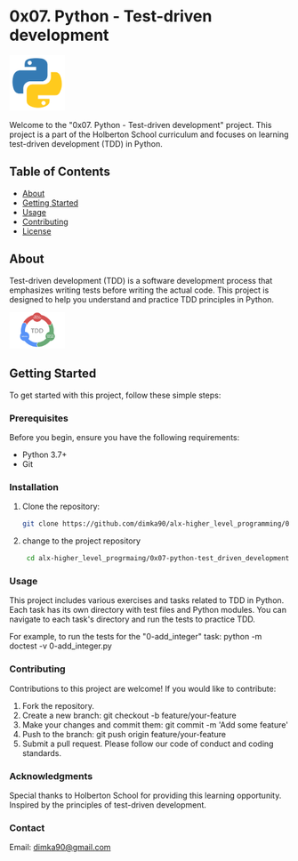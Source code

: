 # 0x07. Python - Test-driven development

<img src="./images/python-logo.png" alt="Python logo" width="100px">

Welcome to the "0x07. Python - Test-driven development" project. This project is a part of the Holberton School curriculum and focuses on learning test-driven development (TDD) in Python.

## Table of Contents

- [About](#about)
- [Getting Started](#getting-started)
- [Usage](#usage)
- [Contributing](#contributing)
- [License](#license)

## About

Test-driven development (TDD) is a software development process that emphasizes writing tests before writing the actual code. This project is designed to help you understand and practice TDD principles in Python.

<img src="./images/tdd.png" alt="Test driven development logo" width="100px">

## Getting Started

To get started with this project, follow these simple steps:

### Prerequisites

Before you begin, ensure you have the following requirements:

- Python 3.7+
- Git

### Installation

1. Clone the repository:

   ```bash
   git clone https://github.com/dimka90/alx-higher_level_programming/0x07-python-test_driven_development
2. change to the project repository

   ```bash
    cd alx-higher_level_progrmaing/0x07-python-test_driven_development
### Usage
This project includes various exercises and tasks related to TDD in Python. Each task has its own directory with test files and Python modules. You can navigate to each task's directory and run the tests to practice TDD.

For example, to run the tests for the "0-add_integer" task:
  python -m doctest -v 0-add_integer.py

### Contributing
Contributions to this project are welcome! If you would like to contribute:

1. Fork the repository.
2. Create a new branch: git checkout -b feature/your-feature
3. Make your changes and commit them: git commit -m 'Add some feature'
4. Push to the branch: git push origin feature/your-feature
5. Submit a pull request.
Please follow our code of conduct and coding standards.
### Acknowledgments
Special thanks to Holberton School for providing this learning opportunity.
Inspired by the principles of test-driven development.
### Contact
Email: dimka90@gmail.com
